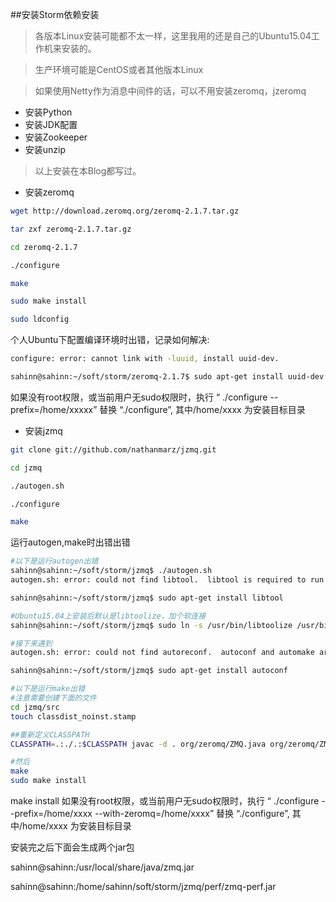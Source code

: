 ##安装Storm依赖安装

>各版本Linux安装可能都不太一样，这里我用的还是自己的Ubuntu15.04工作机来安装的。

>生产环境可能是CentOS或者其他版本Linux

>如果使用Netty作为消息中间件的话，可以不用安装zeromq，jzeromq


- 安装Python
- 安装JDK配置
- 安装Zookeeper
- 安装unzip

>以上安装在本Blog都写过。

- 安装zeromq

~~~BASH
wget http://download.zeromq.org/zeromq-2.1.7.tar.gz

tar zxf zeromq-2.1.7.tar.gz

cd zeromq-2.1.7

./configure

make

sudo make install

sudo ldconfig
~~~

个人Ubuntu下配置编译环境时出错，记录如何解决:

~~~BASH
configure: error: cannot link with -luuid, install uuid-dev.

sahinn@sahinn:~/soft/storm/zeromq-2.1.7$ sudo apt-get install uuid-dev
~~~

如果没有root权限，或当前用户无sudo权限时，执行 “ ./configure --prefix=/home/xxxxx” 替换 “./configure”, 其中/home/xxxx 为安装目标目录

- 安装jzmq

~~~BASH
git clone git://github.com/nathanmarz/jzmq.git

cd jzmq

./autogen.sh

./configure

make
~~~

运行autogen,make时出错出错
~~~BASH
#以下是运行autogen出错
sahinn@sahinn:~/soft/storm/jzmq$ ./autogen.sh
autogen.sh: error: could not find libtool.  libtool is required to run autogen.sh.

sahinn@sahinn:~/soft/storm/jzmq$ sudo apt-get install libtool

#Ubuntu15.04上安装后默认是libtoolize，加个软连接
sahinn@sahinn:~/soft/storm/jzmq$ sudo ln -s /usr/bin/libtoolize /usr/bin/libtool

#接下来遇到
autogen.sh: error: could not find autoreconf.  autoconf and automake are required to run autogen.sh.

sahinn@sahinn:~/soft/storm/jzmq$ sudo apt-get install autoconf

#以下是运行make出错
#注意需要创建下面的文件
cd jzmq/src
touch classdist_noinst.stamp

##重新定义CLASSPATH
CLASSPATH=.:./.:$CLASSPATH javac -d . org/zeromq/ZMQ.java org/zeromq/ZMQException.java org/zeromq/ZMQQueue.java org/zeromq/ZMQForwarder.java org/zeromq/ZMQStreamer.java

#然后
make
sudo make install
~~~

make install
如果没有root权限，或当前用户无sudo权限时，执行 “ ./configure --prefix=/home/xxxx --with-zeromq=/home/xxxx” 替换 “./configure”, 其中/home/xxxx 为安装目标目录

安装完之后下面会生成两个jar包

sahinn@sahinn:/usr/local/share/java/zmq.jar

sahinn@sahinn:/home/sahinn/soft/storm/jzmq/perf/zmq-perf.jar
